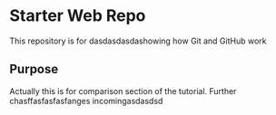 # Starter Web Repo

This repository is for dasdasdasdashowing how Git and GitHub work

## Purpose

Actually this is for comparison section of the tutorial. Further chasffasfasfasfanges incomingasdasdsd